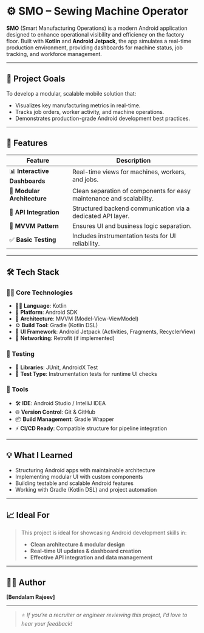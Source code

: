 # ⚙️ SMO – Sewing Machine Operator

**SMO** (Smart Manufacturing Operations) is a modern Android application designed to enhance operational visibility and efficiency on the factory floor. Built with **Kotlin** and **Android Jetpack**, the app simulates a real-time production environment, providing dashboards for machine status, job tracking, and workforce management.

---

## 📌 Project Goals

To develop a modular, scalable mobile solution that:
- Visualizes key manufacturing metrics in real-time.
- Tracks job orders, worker activity, and machine operations.
- Demonstrates production-grade Android development best practices.

---

## 🚀 Features

| Feature | Description |
|--------|-------------|
| 📊 **Interactive Dashboards** | Real-time views for machines, workers, and jobs. |
| 🧩 **Modular Architecture** | Clean separation of components for easy maintenance and scalability. |
| 🔌 **API Integration** | Structured backend communication via a dedicated API layer. |
| 🧠 **MVVM Pattern** | Ensures UI and business logic separation. |
| ✅ **Basic Testing** | Includes instrumentation tests for UI reliability. |

---

## 🛠️ Tech Stack

### 👨‍💻 Core Technologies
- 🧑‍💻 **Language**: Kotlin  
- 📱 **Platform**: Android SDK  
- 🧱 **Architecture**: MVVM (Model-View-ViewModel)  
- ⚙️ **Build Tool**: Gradle (Kotlin DSL)  
- 🧩 **UI Framework**: Android Jetpack (Activities, Fragments, RecyclerView)  
- 🔁 **Networking**: Retrofit (if implemented)

### 🧪 Testing
- 🧬 **Libraries**: JUnit, AndroidX Test  
- 📲 **Test Type**: Instrumentation tests for runtime UI checks

### 💼 Tools
- 🛠️ **IDE**: Android Studio / IntelliJ IDEA  
- 🌐 **Version Control**: Git & GitHub  
- 📦 **Build Management**: Gradle Wrapper  
- ⚡ **CI/CD Ready**: Compatible structure for pipeline integration

---

## 💡 What I Learned

- Structuring Android apps with maintainable architecture
- Implementing modular UI with custom components
- Building testable and scalable Android features
- Working with Gradle (Kotlin DSL) and project automation

---

## 📈 Ideal For

> This project is ideal for showcasing Android development skills in:
>
> - **Clean architecture & modular design**
> - **Real-time UI updates & dashboard creation**
> - **Effective API integration and data management**

---

## 🙋‍♂️ Author

**[Bendalam Rajeev]**  

---

> ⭐ _If you’re a recruiter or engineer reviewing this project, I’d love to hear your feedback!_
